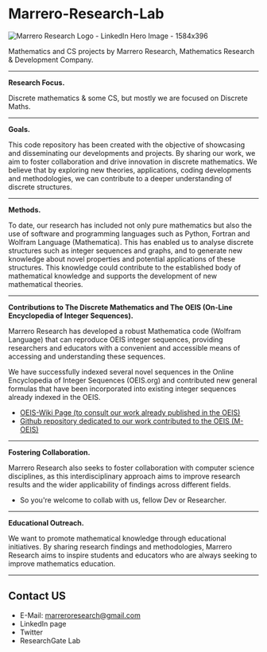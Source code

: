 # Marrero-Research-Lab
![Marrero Research Logo - LinkedIn Hero Image - 1584x396](https://github.com/user-attachments/assets/4a874cb7-cfdb-4507-b3e4-a9a9597655b6)




Mathematics and CS projects by Marrero Research, Mathematics Research &amp; Development Company.

---

**Research Focus.**

Discrete mathematics & some CS, but mostly we are focused on Discrete Maths.

---

**Goals.**

This code repository has been created with the objective of showcasing and disseminating our developments and projects. By sharing our work, we aim to foster collaboration and drive innovation in discrete mathematics. We believe that by exploring new theories, applications, coding developments and methodologies, we can contribute to a deeper understanding of discrete structures. 

---

**Methods.**

To date, our research has included not only pure mathematics but also the use of software and programming languages such as Python, Fortran and Wolfram Language (Mathematica). This has enabled us to analyse discrete structures such as integer sequences and graphs, and to generate new knowledge about novel properties and potential applications of these structures. This knowledge could contribute to the established body of mathematical knowledge and supports the development of new mathematical theories. 

---

**Contributions to The Discrete Mathematics and The OEIS (On-Line Encyclopedia of Integer Sequences).**

Marrero Research has developed a robust Mathematica code (Wolfram Language) that can reproduce OEIS integer sequences, providing researchers and educators with a convenient and accessible means of accessing and understanding these sequences.

We have successfully indexed several novel sequences in the Online Encyclopedia of Integer Sequences (OEIS.org) and contributed new general formulas that have been incorporated into existing integer sequences already indexed in the OEIS.   

* [OEIS-Wiki Page (to consult our work already published in the OEIS)](https://oeis.org/wiki/User:Paul_F._Marrero_Romero) 
* [Github repository dedicated to our work contributed to the OEIS (M-OEIS)](https://github.com/paulfmarrero/M-OEIS)

---

**Fostering Collaboration.**

Marrero Research also seeks to foster collaboration with computer science disciplines, as this interdisciplinary approach aims to improve research results and the wider applicability of findings across different fields. 

* So you're welcome to collab with us, fellow Dev or Researcher.

---

**Educational Outreach.**

We want to promote mathematical knowledge through educational initiatives. By sharing research findings and methodologies, Marrero Research aims to inspire students and educators who are always seeking to improve mathematics education. 

---

## Contact US

* E-Mail: marreroresearch@gmail.com
* LinkedIn page
* Twitter
* ResearchGate Lab





